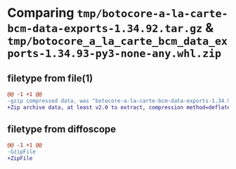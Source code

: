# Comparing `tmp/botocore-a-la-carte-bcm-data-exports-1.34.92.tar.gz` & `tmp/botocore_a_la_carte_bcm_data_exports-1.34.93-py3-none-any.whl.zip`

## filetype from file(1)

```diff
@@ -1 +1 @@
-gzip compressed data, was "botocore-a-la-carte-bcm-data-exports-1.34.92.tar", last modified: Fri Apr 26 01:01:22 2024, max compression
+Zip archive data, at least v2.0 to extract, compression method=deflate
```

## filetype from diffoscope

```diff
@@ -1 +1 @@
-GzipFile
+ZipFile
```

